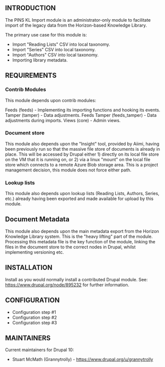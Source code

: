 ## INTRODUCTION

The PINS KL Import module is an administrator-only module to facilitate import of the legacy data from the Horizon-based Knowledge Library.

The primary use case for this module is:

- Import "Reading Lists" CSV into local taxonomy. 
- Import "Series" CSV into local taxonomy.
- Import "Authors" CSV into local taxonomy.
- Importing library metadata.

## REQUIREMENTS

### Contrib Modules

This module depends upon contrib modules:

Feeds (feeds) - Implementing its importing functions and hooking its events.
Tamper (tamper) - Data adjustments.
Feeds Tamper (feeds_tamper) - Data adjustments during imports.
Views (core) - Admin views.

### Document store

This module also depends upon the "Insight" tool, provided by Aiimi, having been previously run so that the massive file store of documents is already in place.  This will be accessed by Drupal either 1) directly on its local file store on the VM that it is running on, or 2) via a linux "mount" on the local file store which connects to a remote Azure Blob storage area.  This is a project management decision, this module does not force either path.

### Lookup lists

This module also depends upon lookup lists (Reading Lists, Authors, Series, etc.) already having been exported and made available for upload by this module.


## Document Metadata

This module also depends upon the main metadata export from the Horizon Knowledge Library system.  This is the "heavy lifting" part of the module.  Processing this metadata file is the key function of the module, linking the files in the document store to the correct nodes in Drupal, whilst implementing versioning etc.


## INSTALLATION

Install as you would normally install a contributed Drupal module.
See: https://www.drupal.org/node/895232 for further information.

## CONFIGURATION
- Configuration step #1
- Configuration step #2
- Configuration step #3

## MAINTAINERS

Current maintainers for Drupal 10:

- Stuart McMath (Grannytrolly) - https://www.drupal.org/u/grannytrolly
